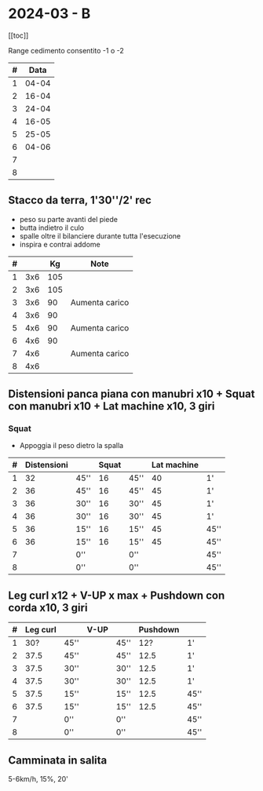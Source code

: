 # 2024-03 - B

[[toc]]

Range cedimento consentito -1 o -2

| #   | Data  |
| --- | ----- |
| 1   | 04-04 |
| 2   | 16-04 |
| 3   | 24-04 |
| 4   | 16-05 |
| 5   | 25-05 |
| 6   | 04-06 |
| 7   |       |
| 8   |       |

## Stacco da terra, 1'30''/2' rec

- peso su parte avanti del piede
- butta indietro il culo
- spalle oltre il bilanciere durante tutta l'esecuzione
- inspira e contrai addome

| #   |     | Kg  | Note           |
| --- | --- | --- | -------------- |
| 1   | 3x6 | 105 |                |
| 2   | 3x6 | 105 |                |
| 3   | 3x6 | 90  | Aumenta carico |
| 4   | 3x6 | 90  |                |
| 5   | 4x6 | 90  | Aumenta carico |
| 6   | 4x6 | 90  |                |
| 7   | 4x6 |     | Aumenta carico |
| 8   | 4x6 |     |                |

## Distensioni panca piana con manubri x10  + Squat con manubri x10 + Lat machine x10, 3 giri

### Squat

- Appoggia il peso dietro la spalla

| #   | Distensioni |      | Squat |      | Lat machine |      |
| --- | ----------- | ---- | ----- | ---- | ----------- | ---- |
| 1   | 32          | 45'' | 16    | 45'' | 40          | 1'   |
| 2   | 36          | 45'' | 16    | 45'' | 45          | 1'   |
| 3   | 36          | 30'' | 16    | 30'' | 45          | 1'   |
| 4   | 36          | 30'' | 16    | 30'' | 45          | 1'   |
| 5   | 36          | 15'' | 16    | 15'' | 45          | 45'' |
| 6   | 36          | 15'' | 16    | 15'' | 45          | 45'' |
| 7   |             | 0''  |       | 0''  |             | 45'' |
| 8   |             | 0''  |       | 0''  |             | 45'' |

## Leg curl x12  + V-UP x max + Pushdown con corda x10, 3 giri

| #   | Leg curl |      | V-UP |      | Pushdown |      |
| --- | -------- | ---- | ---- | ---- | -------- | ---- |
| 1   | 30?      | 45'' |      | 45'' | 12?      | 1'   |
| 2   | 37.5     | 45'' |      | 45'' | 12.5     | 1'   |
| 3   | 37.5     | 30'' |      | 30'' | 12.5     | 1'   |
| 4   | 37.5     | 30'' |      | 30'' | 12.5     | 1'   |
| 5   | 37.5     | 15'' |      | 15'' | 12.5     | 45'' |
| 6   | 37.5     | 15'' |      | 15'' | 12.5     | 45'' |
| 7   |          | 0''  |      | 0''  |          | 45'' |
| 8   |          | 0''  |      | 0''  |          | 45'' |

## Camminata in salita

5-6km/h, 15%, 20'

